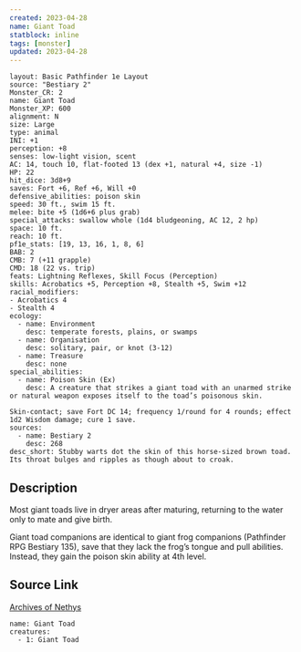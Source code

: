 ```yaml
---
created: 2023-04-28
name: Giant Toad
statblock: inline
tags: [monster]
updated: 2023-04-28
---
```

```statblock
layout: Basic Pathfinder 1e Layout
source: "Bestiary 2"
Monster_CR: 2
name: Giant Toad
Monster_XP: 600
alignment: N
size: Large
type: animal
INI: +1
perception: +8
senses: low-light vision, scent
AC: 14, touch 10, flat-footed 13 (dex +1, natural +4, size -1)
HP: 22
hit_dice: 3d8+9
saves: Fort +6, Ref +6, Will +0
defensive_abilities: poison skin
speed: 30 ft., swim 15 ft.
melee: bite +5 (1d6+6 plus grab)
special_attacks: swallow whole (1d4 bludgeoning, AC 12, 2 hp)
space: 10 ft.
reach: 10 ft.
pf1e_stats: [19, 13, 16, 1, 8, 6]
BAB: 2
CMB: 7 (+11 grapple)
CMD: 18 (22 vs. trip)
feats: Lightning Reflexes, Skill Focus (Perception)
skills: Acrobatics +5, Perception +8, Stealth +5, Swim +12
racial_modifiers:
- Acrobatics 4
- Stealth 4
ecology:
  - name: Environment
    desc: temperate forests, plains, or swamps
  - name: Organisation
    desc: solitary, pair, or knot (3-12)
  - name: Treasure
    desc: none
special_abilities:
  - name: Poison Skin (Ex)
    desc: A creature that strikes a giant toad with an unarmed strike or natural weapon exposes itself to the toad’s poisonous skin.

Skin-contact; save Fort DC 14; frequency 1/round for 4 rounds; effect 1d2 Wisdom damage; cure 1 save.
sources:
  - name: Bestiary 2
    desc: 268
desc_short: Stubby warts dot the skin of this horse-sized brown toad. Its throat bulges and ripples as though about to croak.
```
## Description
Most giant toads live in dryer areas after maturing, returning to the water only to mate and give birth.

Giant toad companions are identical to giant frog companions (Pathfinder RPG Bestiary 135), save that they lack the frog’s tongue and pull abilities. Instead, they gain the poison skin ability at 4th level.
## Source Link
[Archives of Nethys](https://aonprd.com/MonsterDisplay.aspx?ItemName=Giant%20Toad)
```encounter-table
name: Giant Toad
creatures:
  - 1: Giant Toad
```
